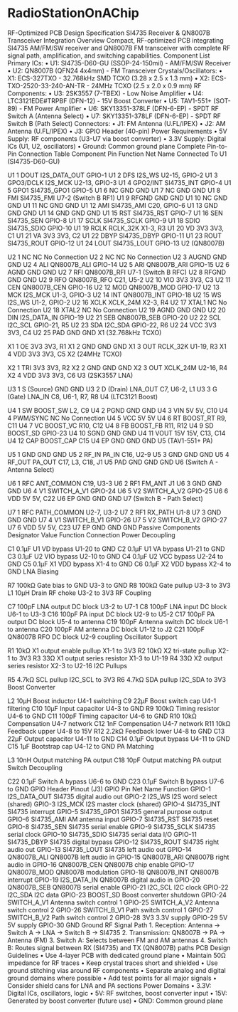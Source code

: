 # RadioStationOnAChip
RF-Optimized PCB Design Specification
SI4735 Receiver & QN8007B Transceiver Integration
Overview
Compact, RF-optimized PCB integrating SI4735 AM/FM/SW receiver and QN8007B FM transceiver with complete RF signal path, amplification, and switching capabilities.
Component List
Primary ICs:
    • U1: SI4735-D60-GU (SSOP-24-150mil) - AM/FM/SW Receiver 
    • U2: QN8007B (QFN24 4x4mm) - FM Transceiver 
Crystals/Oscillators:
    • X1: ECS-327TXO - 32.768kHz SMD TCXO (3.28 x 2.5 x 1.3 mm) 
    • X2: ECS-TXO-2520-33-240-AN-TR - 24MHz TCXO (2.5 x 2.0 x 0.9 mm) 
RF Components:
    • U3: 2SK3557 (7-TBEX) - Low Noise Amplifier 
    • U4: LTC3121EDE#TRPBF (DFN-12) - 15V Boost Converter 
    • U5: TAV1-551+ (SOT-89) - FM Power Amplifier 
    • U6: SKY13351-378LF (DFN-6-EP) - SPDT RF Switch A (Antenna Select) 
    • U7: SKY13351-378LF (DFN-6-EP) - SPDT RF Switch B (Path Select) 
Connectors:
    • J1: FM Antenna (U.FL/IPEX) 
    • J2: AM Antenna (U.FL/IPEX) 
    • J3: GPIO Header (40-pin) 
Power Requirements
    • 5V Supply: RF components (U3-U7 via boost converter) 
    • 3.3V Supply: Digital ICs (U1, U2, oscillators) 
    • Ground: Common ground plane 
Complete Pin-to-Pin Connection Table
Component
Pin
Function
Net Name
Connected To
U1 (SI4735-D60-GU)




U1
1
DOUT
I2S_DATA_OUT
GPIO-1
U1
2
DFS
I2S_WS
U2-15, GPIO-2
U1
3
GPO3/DCLK
I2S_MCK
U2-13, GPIO-3
U1
4
GPO2/INT
SI4735_INT
GPIO-4
U1
5
GPO1
SI4735_GPO1
GPIO-5
U1
6
NC
GND
GND
U1
7
NC
GND
GND
U1
8
FMI
SI4735_FMI
U7-2 (Switch B RF1)
U1
9
RFGND
GND
GND
U1
10
NC
GND
GND
U1
11
NC
GND
GND
U1
12
AMI
SI4735_AMI
C20, GPIO-6
U1
13
GND
GND
GND
U1
14
GND
GND
GND
U1
15
RST
SI4735_RST
GPIO-7
U1
16
SEN
SI4735_SEN
GPIO-8
U1
17
SCLK
SI4735_SCLK
GPIO-9
U1
18
SDIO
SI4735_SDIO
GPIO-10
U1
19
RCLK
RCLK_32K
X1-3, R3
U1
20
VD
3V3
3V3, C1
U1
21
VA
3V3
3V3, C2
U1
22
DBYP
SI4735_DBYP
GPIO-11
U1
23
ROUT
SI4735_ROUT
GPIO-12
U1
24
LOUT
SI4735_LOUT
GPIO-13
U2 (QN8007B)




U2
1
NC
NC
No Connection
U2
2
NC
NC
No Connection
U2
3
AUGND
GND
GND
U2
4
ALI
QN8007B_ALI
GPIO-14
U2
5
ARI
QN8007B_ARI
GPIO-15
U2
6
AGND
GND
GND
U2
7
RFI
QN8007B_RFI
U7-1 (Switch B RFC)
U2
8
RFGND
GND
GND
U2
9
RFO
QN8007B_RFO
C21, U5-2
U2
10
VIO
3V3
3V3, C3
U2
11
CEN
QN8007B_CEN
GPIO-16
U2
12
MOD
QN8007B_MOD
GPIO-17
U2
13
MCK
I2S_MCK
U1-3, GPIO-3
U2
14
INT
QN8007B_INT
GPIO-18
U2
15
WS
I2S_WS
U1-2, GPIO-2
U2
16
XCLK
XCLK_24M
X2-3, R4
U2
17
XTAL1
NC
No Connection
U2
18
XTAL2
NC
No Connection
U2
19
AGND
GND
GND
U2
20
DIN
I2S_DATA_IN
GPIO-19
U2
21
SEB
QN8007B_SEB
GPIO-20
U2
22
SCL
I2C_SCL
GPIO-21, R5
U2
23
SDA
I2C_SDA
GPIO-22, R6
U2
24
VCC
3V3
3V3, C4
U2
25
PAD
GND
GND
X1 (32.768kHz TCXO)




X1
1
OE
3V3
3V3, R1
X1
2
GND
GND
GND
X1
3
OUT
RCLK_32K
U1-19, R3
X1
4
VDD
3V3
3V3, C5
X2 (24MHz TCXO)




X2
1
TRI
3V3
3V3, R2
X2
2
GND
GND
GND
X2
3
OUT
XCLK_24M
U2-16, R4
X2
4
VDD
3V3
3V3, C6
U3 (2SK3557 LNA)




U3
1
S (Source)
GND
GND
U3
2
D (Drain)
LNA_OUT
C7, U6-2, L1
U3
3
G (Gate)
LNA_IN
C8, U6-1, R7, R8
U4 (LTC3121 Boost)




U4
1
SW
BOOST_SW
L2, C9
U4
2
PGND
GND
GND
U4
3
VIN
5V
5V, C10
U4
4
PWM/SYNC
NC
No Connection
U4
5
VCC
5V
5V
U4
6
RT
BOOST_RT
R9, C11
U4
7
VC
BOOST_VC
R10, C12
U4
8
FB
BOOST_FB
R11, R12
U4
9
SD
BOOST_SD
GPIO-23
U4
10
SGND
GND
GND
U4
11
VOUT
15V
15V, C13, C14
U4
12
CAP
BOOST_CAP
C15
U4
EP
GND
GND
GND
U5 (TAV1-551+ PA)




U5
1
GND
GND
GND
U5
2
RF_IN
PA_IN
C16, U2-9
U5
3
GND
GND
GND
U5
4
RF_OUT
PA_OUT
C17, L3, C18, J1
U5
PAD
GND
GND
GND
U6 (Switch A - Antenna Select)




U6
1
RFC
ANT_COMMON
C19, U3-3
U6
2
RF1
FM_ANT
J1
U6
3
GND
GND
GND
U6
4
V1
SWITCH_A_V1
GPIO-24
U6
5
V2
SWITCH_A_V2
GPIO-25
U6
6
VDD
5V
5V, C22
U6
EP
GND
GND
GND
U7 (Switch B - Path Select)




U7
1
RFC
PATH_COMMON
U2-7, U3-2
U7
2
RF1
RX_PATH
U1-8
U7
3
GND
GND
GND
U7
4
V1
SWITCH_B_V1
GPIO-26
U7
5
V2
SWITCH_B_V2
GPIO-27
U7
6
VDD
5V
5V, C23
U7
EP
GND
GND
GND
Passive Components
Designator
Value
Function
Connection
Power Decoupling



C1
0.1µF
U1 VD bypass
U1-20 to GND
C2
0.1µF
U1 VA bypass
U1-21 to GND
C3
0.1µF
U2 VIO bypass
U2-10 to GND
C4
0.1µF
U2 VCC bypass
U2-24 to GND
C5
0.1µF
X1 VDD bypass
X1-4 to GND
C6
0.1µF
X2 VDD bypass
X2-4 to GND
LNA Biasing



R7
100kΩ
Gate bias to GND
U3-3 to GND
R8
100kΩ
Gate pullup
U3-3 to 3V3
L1
10µH
Drain RF choke
U3-2 to 3V3
RF Coupling



C7
100pF
LNA output DC block
U3-2 to U7-1
C8
100pF
LNA input DC block
U6-1 to U3-3
C16
100pF
PA input DC block
U2-9 to U5-2
C17
100pF
PA output DC block
U5-4 to antenna
C19
100pF
Antenna switch DC block
U6-1 to antenna
C20
100pF
AM antenna DC block
U1-12 to J2
C21
100pF
QN8007B RFO DC block
U2-9 coupling
Oscillator Support



R1
10kΩ
X1 output enable pullup
X1-1 to 3V3
R2
10kΩ
X2 tri-state pullup
X2-1 to 3V3
R3
33Ω
X1 output series resistor
X1-3 to U1-19
R4
33Ω
X2 output series resistor
X2-3 to U2-16
I2C Pullups



R5
4.7kΩ
SCL pullup
I2C_SCL to 3V3
R6
4.7kΩ
SDA pullup
I2C_SDA to 3V3
Boost Converter



L2
10µH
Boost inductor
U4-1 switching
C9
22µF
Boost switch cap
U4-1 filtering
C10
10µF
Input capacitor
U4-3 to GND
R9
100kΩ
Timing resistor
U4-6 to GND
C11
100pF
Timing capacitor
U4-6 to GND
R10
10kΩ
Compensation
U4-7 network
C12
1nF
Compensation
U4-7 network
R11
10kΩ
Feedback upper
U4-8 to 15V
R12
2.2kΩ
Feedback lower
U4-8 to GND
C13
22µF
Output capacitor
U4-11 to GND
C14
0.1µF
Output bypass
U4-11 to GND
C15
1µF
Bootstrap cap
U4-12 to GND
PA Matching



L3
10nH
Output matching
PA output
C18
10pF
Output matching
PA output
Switch Decoupling



C22
0.1µF
Switch A bypass
U6-6 to GND
C23
0.1µF
Switch B bypass
U7-6 to GND
GPIO Header Pinout (J3)
GPIO Pin
Net Name
Function
GPIO-1
I2S_DATA_OUT
SI4735 digital audio out
GPIO-2
I2S_WS
I2S word select (shared)
GPIO-3
I2S_MCK
I2S master clock (shared)
GPIO-4
SI4735_INT
SI4735 interrupt
GPIO-5
SI4735_GPO1
SI4735 general purpose output
GPIO-6
SI4735_AMI
AM antenna input
GPIO-7
SI4735_RST
SI4735 reset
GPIO-8
SI4735_SEN
SI4735 serial enable
GPIO-9
SI4735_SCLK
SI4735 serial clock
GPIO-10
SI4735_SDIO
SI4735 serial data I/O
GPIO-11
SI4735_DBYP
SI4735 digital bypass
GPIO-12
SI4735_ROUT
SI4735 right audio out
GPIO-13
SI4735_LOUT
SI4735 left audio out
GPIO-14
QN8007B_ALI
QN8007B left audio in
GPIO-15
QN8007B_ARI
QN8007B right audio in
GPIO-16
QN8007B_CEN
QN8007B chip enable
GPIO-17
QN8007B_MOD
QN8007B modulation
GPIO-18
QN8007B_INT
QN8007B interrupt
GPIO-19
I2S_DATA_IN
QN8007B digital audio in
GPIO-20
QN8007B_SEB
QN8007B serial enable
GPIO-21
I2C_SCL
I2C clock
GPIO-22
I2C_SDA
I2C data
GPIO-23
BOOST_SD
Boost converter shutdown
GPIO-24
SWITCH_A_V1
Antenna switch control 1
GPIO-25
SWITCH_A_V2
Antenna switch control 2
GPIO-26
SWITCH_B_V1
Path switch control 1
GPIO-27
SWITCH_B_V2
Path switch control 2
GPIO-28
3V3
3.3V supply
GPIO-29
5V
5V supply
GPIO-30
GND
Ground
RF Signal Path
    1. Reception: Antenna → Switch A → LNA → Switch B → SI4735 
    2. Transmission: QN8007B → PA → Antenna (FM) 
    3. Switch A: Selects between FM and AM antennas 
    4. Switch B: Routes signal between RX (SI4735) and TX (QN8007B) paths 
PCB Design Guidelines
    • Use 4-layer PCB with dedicated ground plane 
    • Maintain 50Ω impedance for RF traces 
    • Keep crystal traces short and shielded 
    • Use ground stitching vias around RF components 
    • Separate analog and digital ground domains where possible 
    • Add test points for all major signals 
    • Consider shield cans for LNA and PA sections 
Power Domains
    • 3.3V: Digital ICs, oscillators, logic 
    • 5V: RF switches, boost converter input 
    • 15V: Generated by boost converter (future use) 
    • GND: Common ground plane 







